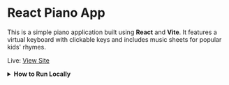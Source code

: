# React Piano App

This is a simple piano application built using **React** and **Vite**. It features a virtual keyboard with clickable keys and includes music sheets for popular kids' rhymes.

Live: [View Site](https://joshuakitong.github.io/piano-app)

<details>
  <summary><strong>How to Run Locally</strong></summary>

  1. Clone the repo  
     `https://github.com/joshuakitong/piano-app`

  2. Install dependencies  
     `npm install`

  3. Run the app  
     `npm run dev`
</details>